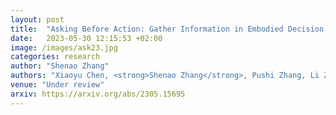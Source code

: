 ```yaml
---
layout: post
title:  "Asking Before Action: Gather Information in Embodied Decision Making with Language Models"
date:   2023-05-30 12:15:53 +02:00
image: /images/ask23.jpg
categories: research
author: "Shenao Zhang"
authors: "Xiaoyu Chen, <strong>Shenao Zhang</strong>, Pushi Zhang, Li Zhao, Jianyu Chen"
venue: "Under review"
arxiv: https://arxiv.org/abs/2305.15695
---
```

